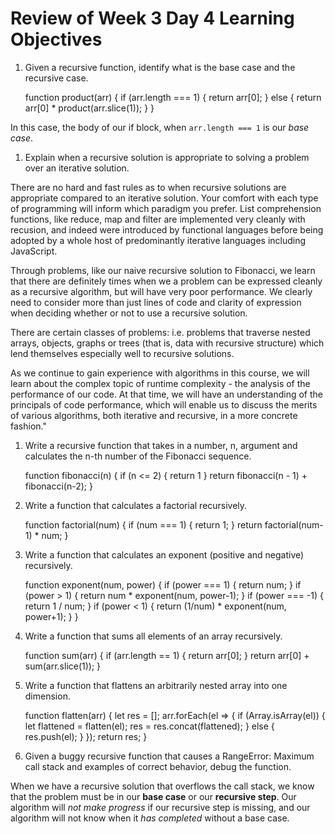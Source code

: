 Review of Week 3 Day 4 Learning Objectives
==========================================

1.  Given a recursive function, identify what is the base case and the recursive case.

    function product(arr) { if (arr.length === 1) { return arr\[0\]; } else { return arr\[0\] \* product(arr.slice(1)); } }

In this case, the body of our if block, when `arr.length === 1` is our *base case*.

1.  Explain when a recursive solution is appropriate to solving a problem over an iterative solution.

There are no hard and fast rules as to when recursive solutions are appropriate compared to an iterative solution. Your comfort with each type of programming will inform which paradigm you prefer. List comprehension functions, like reduce, map and filter are implemented very cleanly with recusion, and indeed were introduced by functional languages before being adopted by a whole host of predominantly iterative languages including JavaScript.

Through problems, like our naive recursive solution to Fibonacci, we learn that there are definitely times when we a problem can be expressed cleanly as a recursive algorithm, but will have very poor performance. We clearly need to consider more than just lines of code and clarity of expression when deciding whether or not to use a recursive solution.

There are certain classes of problems: i.e. problems that traverse nested arrays, objects, graphs or trees (that is, data with recursive structure) which lend themselves especially well to recursive solutions.

As we continue to gain experience with algorithms in this course, we will learn about the complex topic of runtime complexity - the analysis of the performance of our code. At that time, we will have an understanding of the principals of code performance, which will enable us to discuss the merits of various algorithms, both iterative and recursive, in a more concrete fashion."

1.  Write a recursive function that takes in a number, n, argument and calculates the n-th number of the Fibonacci sequence.

    function fibonacci(n) { if (n &lt;= 2) { return 1 } return fibonacci(n - 1) + fibonacci(n-2); }

2.  Write a function that calculates a factorial recursively.

    function factorial(num) { if (num === 1) { return 1; } return factorial(num-1) \* num; }

3.  Write a function that calculates an exponent (positive and negative) recursively.

    function exponent(num, power) { if (power === 1) { return num; } if (power &gt; 1) { return num \* exponent(num, power-1); } if (power === -1) { return 1 / num; } if (power &lt; 1) { return (1/num) \* exponent(num, power+1); } }

4.  Write a function that sums all elements of an array recursively.

    function sum(arr) { if (arr.length == 1) { return arr\[0\]; } return arr\[0\] + sum(arr.slice(1)); }

5.  Write a function that flattens an arbitrarily nested array into one dimension.

    function flatten(arr) { let res = \[\]; arr.forEach(el =&gt; { if (Array.isArray(el)) { let flattened = flatten(el); res = res.concat(flattened); } else { res.push(el); } }); return res; }

6.  Given a buggy recursive function that causes a RangeError: Maximum call stack and examples of correct behavior, debug the function.

When we have a recursive solution that overflows the call stack, we know that the problem must be in our **base case** or our **recursive step**. Our algorithm will *not make progress* if our recursive step is missing, and our algorithm will not know when it *has completed* without a base case.
